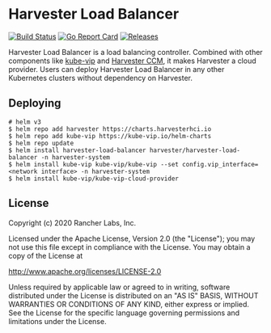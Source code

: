 Harvester Load Balancer
==========================
[![Build Status](https://drone-publish.rancher.io/api/badges/harvester/load-balancer-harvester/status.svg)](https://drone-publish.rancher.io/harvester/load-balancer-harvester)
[![Go Report Card](https://goreportcard.com/badge/github.com/harvester/load-balancer-harvester)](https://goreportcard.com/report/github.com/harvester/load-balancer-harvester)
[![Releases](https://img.shields.io/github/release/harvester/load-balancer-harvester/all.svg)](https://github.com/harvester/load-balancer-harvester/releases)

Harvester Load Balancer is a load balancing controller. Combined with other components like [kube-vip](https://github.com/kube-vip/kube-vip) and [Harvester CCM](https://github.com/harvester/cloud-provider-harvester), it makes Harvester a cloud provider.
Users can deploy Harvester Load Balancer in any other Kubernetes clusters without dependency on Harvester.

## Deploying
```
# helm v3
$ helm repo add harvester https://charts.harvesterhci.io
$ helm repo add kube-vip https://kube-vip.io/helm-charts
$ helm repo update
$ helm install harvester-load-balancer harvester/harvester-load-balancer -n harvester-system
$ helm install kube-vip kube-vip/kube-vip --set config.vip_interface=<network interface> -n harvester-system 
$ helm install kube-vip/kube-vip-cloud-provider 
```

## License
Copyright (c) 2020 Rancher Labs, Inc.

Licensed under the Apache License, Version 2.0 (the "License"); you may not use this file except in compliance with the License. You may obtain a copy of the License at

http://www.apache.org/licenses/LICENSE-2.0

Unless required by applicable law or agreed to in writing, software distributed under the License is distributed on an "AS IS" BASIS, WITHOUT WARRANTIES OR CONDITIONS OF ANY KIND, either express or implied. See the License for the specific language governing permissions and limitations under the License.

